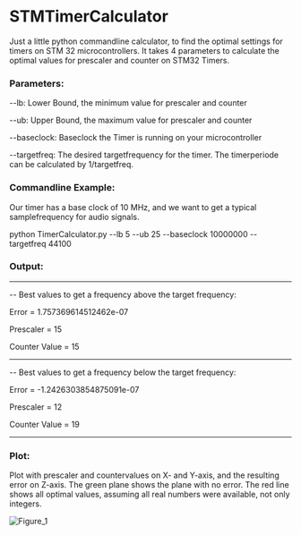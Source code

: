 # STMTimerCalculator

Just a little python commandline calculator, to find the optimal settings for timers on STM 32 microcontrollers. It takes 4 parameters to calculate the optimal values for prescaler and counter on STM32 Timers. 

### Parameters:
--lb: Lower Bound, the minimum value for prescaler and counter

--ub: Upper Bound, the maximum value for prescaler and counter

--baseclock: Baseclock the Timer is running on your microcontroller

--targetfreq: The desired targetfrequency for the timer. The timerperiode can be calculated by 1/targetfreq.

### Commandline Example:

Our timer has a base clock of 10 MHz, and we want to get a typical samplefrequency for audio signals.

python TimerCalculator.py --lb 5 --ub 25 --baseclock 10000000 --targetfreq 44100

### Output:

* * * * * * * * * * * * * * * * * * * * * * * * * * * * * * *
-- Best values to get a frequency above the target frequency:

Error = 1.757369614512462e-07

Prescaler = 15

Counter Value = 15

* * * * * * * * * * * * * * * * * * * * * * * * * * * * * * *
-- Best values to get a frequency below the target frequency:

Error = -1.2426303854875091e-07

Prescaler = 12

Counter Value = 19

* * * * * * * * * * * * * * * * * * * * * * * * * * * * * * *

### Plot:

Plot with prescaler and countervalues on X- and Y-axis, and the resulting error on Z-axis. The green plane shows the plane with no error.
The red line shows all optimal values, assuming all real numbers were available, not only integers. 

![Figure_1](https://github.com/SpeedyBK/STMTimerCalculator/assets/34403003/b90cfc61-12d0-4ce2-94c1-6f6f47ff8110)
